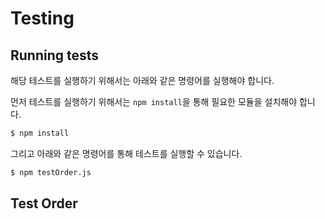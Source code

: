 # Testing

## Running tests

해당 테스트를 실행하기 위해서는 아래와 같은 명령어를 실행해야 합니다.

먼저 테스트를 실행하기 위해서는 `npm install`을 통해 필요한 모듈을 설치해야 합니다.

```bash
$ npm install
```

그리고 아래와 같은 명령어를 통해 테스트를 실행할 수 있습니다.

```bash
$ npm testOrder.js
```

## Test Order
